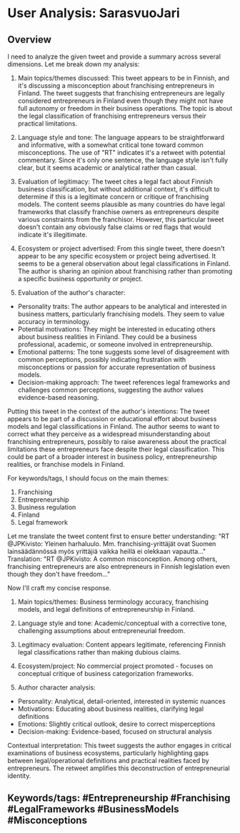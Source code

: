 # User Analysis: SarasvuoJari

## Overview

<think>
I need to analyze the given tweet and provide a summary across several dimensions. Let me break down my analysis:

1. Main topics/themes discussed:
This tweet appears to be in Finnish, and it's discussing a misconception about franchising entrepreneurs in Finland. The tweet suggests that franchising entrepreneurs are legally considered entrepreneurs in Finland even though they might not have full autonomy or freedom in their business operations. The topic is about the legal classification of franchising entrepreneurs versus their practical limitations.

2. Language style and tone:
The language appears to be straightforward and informative, with a somewhat critical tone toward common misconceptions. The use of "RT" indicates it's a retweet with potential commentary. Since it's only one sentence, the language style isn't fully clear, but it seems academic or analytical rather than casual.

3. Evaluation of legitimacy:
The tweet cites a legal fact about Finnish business classification, but without additional context, it's difficult to determine if this is a legitimate concern or critique of franchising models. The content seems plausible as many countries do have legal frameworks that classify franchise owners as entrepreneurs despite various constraints from the franchisor. However, this particular tweet doesn't contain any obviously false claims or red flags that would indicate it's illegitimate.

4. Ecosystem or project advertised:
From this single tweet, there doesn't appear to be any specific ecosystem or project being advertised. It seems to be a general observation about legal classifications in Finland. The author is sharing an opinion about franchising rather than promoting a specific business opportunity or project.

5. Evaluation of the author's character:
- Personality traits: The author appears to be analytical and interested in business matters, particularly franchising models. They seem to value accuracy in terminology.
- Potential motivations: They might be interested in educating others about business realities in Finland. They could be a business professional, academic, or someone involved in entrepreneurship.
- Emotional patterns: The tone suggests some level of disagreement with common perceptions, possibly indicating frustration with misconceptions or passion for accurate representation of business models.
- Decision-making approach: The tweet references legal frameworks and challenges common perceptions, suggesting the author values evidence-based reasoning.

Putting this tweet in the context of the author's intentions:
The tweet appears to be part of a discussion or educational effort about business models and legal classifications in Finland. The author seems to want to correct what they perceive as a widespread misunderstanding about franchising entrepreneurs, possibly to raise awareness about the practical limitations these entrepreneurs face despite their legal classification. This could be part of a broader interest in business policy, entrepreneurship realities, or franchise models in Finland.

For keywords/tags, I should focus on the main themes:
1. Franchising
2. Entrepreneurship
3. Business regulation
4. Finland
5. Legal framework

Let me translate the tweet content first to ensure better understanding:
"RT @JPKivisto: Yleinen harhaluulo. Mm. franchising-yrittäjät ovat Suomen lainsäädännössä myös yrittäjiä vaikka heillä ei olekkaan vapautta…"
Translation: "RT @JPKivisto: A common misconception. Among others, franchising entrepreneurs are also entrepreneurs in Finnish legislation even though they don't have freedom..."

Now I'll craft my concise response.
</think>

1. Main topics/themes: 
Business terminology accuracy, franchising models, and legal definitions of entrepreneurship in Finland.

2. Language style and tone: 
Academic/conceptual with a corrective tone, challenging assumptions about entrepreneurial freedom.

3. Legitimacy evaluation: 
Content appears legitimate, referencing Finnish legal classifications rather than making dubious claims.

4. Ecosystem/project: 
No commercial project promoted - focuses on conceptual critique of business categorization frameworks.

5. Author character analysis: 
- Personality: Analytical, detail-oriented, interested in systemic nuances
- Motivations: Educating about business realities, clarifying legal definitions
- Emotions: Slightly critical outlook, desire to correct misperceptions
- Decision-making: Evidence-based, focused on structural analysis

Contextual interpretation: This tweet suggests the author engages in critical examinations of business ecosystems, particularly highlighting gaps between legal/operational definitions and practical realities faced by entrepreneurs. The retweet amplifies this deconstruction of entrepreneurial identity.

Keywords/tags: #Entrepreneurship #Franchising #LegalFrameworks #BusinessModels #Misconceptions
---
